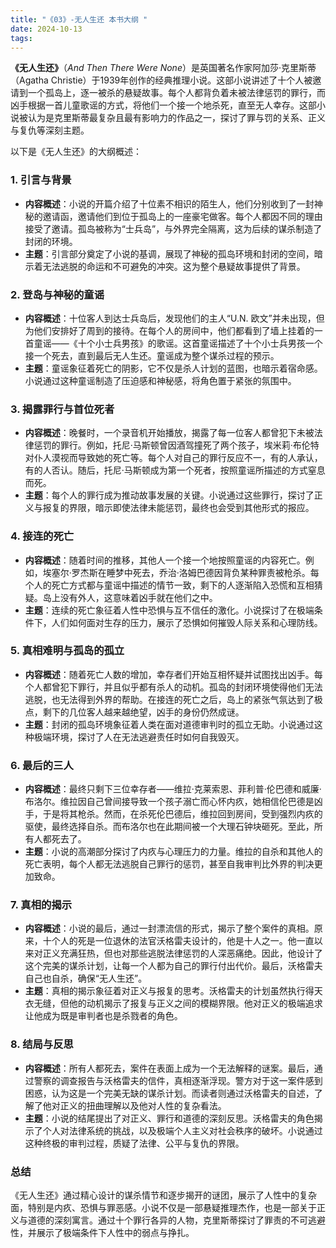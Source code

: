 ```yaml
---
title: "《03》-无人生还 本书大纲 "
date: 2024-10-13
tags: 
---
```

**《无人生还》**（*And Then There Were None*）是英国著名作家阿加莎·克里斯蒂（Agatha Christie）于1939年创作的经典推理小说。这部小说讲述了十个人被邀请到一个孤岛上，逐一被杀的悬疑故事。每个人都背负着未被法律惩罚的罪行，而凶手根据一首儿童歌谣的方式，将他们一个接一个地杀死，直至无人幸存。这部小说被认为是克里斯蒂最复杂且最有影响力的作品之一，探讨了罪与罚的关系、正义与复仇等深刻主题。

以下是《无人生还》的大纲概述：

### 1. **引言与背景**
- **内容概述**：小说的开篇介绍了十位素不相识的陌生人，他们分别收到了一封神秘的邀请函，邀请他们到位于孤岛上的一座豪宅做客。每个人都因不同的理由接受了邀请。孤岛被称为“士兵岛”，与外界完全隔离，这为后续的谋杀制造了封闭的环境。
- **主题**：引言部分奠定了小说的基调，展现了神秘的孤岛环境和封闭的空间，暗示着无法逃脱的命运和不可避免的冲突。这为整个悬疑故事提供了背景。

### 2. **登岛与神秘的童谣**
- **内容概述**：十位客人到达士兵岛后，发现他们的主人“U.N. 欧文”并未出现，但为他们安排好了周到的接待。在每个人的房间中，他们都看到了墙上挂着的一首童谣——《十个小士兵男孩》的歌谣。这首童谣描述了十个小士兵男孩一个接一个死去，直到最后无人生还。童谣成为整个谋杀过程的预示。
- **主题**：童谣象征着死亡的阴影，它不仅是杀人计划的蓝图，也暗示着宿命感。小说通过这种童谣制造了压迫感和神秘感，将角色置于紧张的氛围中。

### 3. **揭露罪行与首位死者**
- **内容概述**：晚餐时，一个录音机开始播放，揭露了每一位客人都曾犯下未被法律惩罚的罪行。例如，托尼·马斯顿曾因酒驾撞死了两个孩子，埃米莉·布伦特对仆人漠视而导致她的死亡等。每个人对自己的罪行反应不一，有的人承认，有的人否认。随后，托尼·马斯顿成为第一个死者，按照童谣所描述的方式窒息而死。
- **主题**：每个人的罪行成为推动故事发展的关键。小说通过这些罪行，探讨了正义与报复的界限，暗示即使法律未能惩罚，最终也会受到其他形式的报应。

### 4. **接连的死亡**
- **内容概述**：随着时间的推移，其他人一个接一个地按照童谣的内容死亡。例如，埃塞尔·罗杰斯在睡梦中死去，乔治·洛姆巴德因背负某种罪责被枪杀。每个人的死亡方式都与童谣中描述的情节一致，剩下的人逐渐陷入恐慌和互相猜疑。岛上没有外人，这意味着凶手就在他们之中。
- **主题**：连续的死亡象征着人性中恐惧与互不信任的激化。小说探讨了在极端条件下，人们如何面对生存的压力，展示了恐惧如何摧毁人际关系和心理防线。

### 5. **真相难明与孤岛的孤立**
- **内容概述**：随着死亡人数的增加，幸存者们开始互相怀疑并试图找出凶手。每个人都曾犯下罪行，并且似乎都有杀人的动机。孤岛的封闭环境使得他们无法逃脱，也无法得到外界的帮助。在接连的死亡之后，岛上的紧张气氛达到了极点，剩下的几位客人越来越绝望，凶手的身份仍然成谜。
- **主题**：封闭的孤岛环境象征着人类在面对道德审判时的孤立无助。小说通过这种极端环境，探讨了人在无法逃避责任时如何自我毁灭。

### 6. **最后的三人**
- **内容概述**：最终只剩下三位幸存者——维拉·克莱索恩、菲利普·伦巴德和威廉·布洛尔。维拉因自己曾间接导致一个孩子溺亡而心怀内疚，她相信伦巴德是凶手，于是将其枪杀。然而，在杀死伦巴德后，维拉回到房间，受到强烈内疚的驱使，最终选择自杀。而布洛尔也在此期间被一个大理石钟块砸死。至此，所有人都死去了。
- **主题**：小说的高潮部分探讨了内疚与心理压力的力量。维拉的自杀和其他人的死亡表明，每个人都无法逃脱自己罪行的惩罚，甚至自我审判比外界的判决更加致命。

### 7. **真相的揭示**
- **内容概述**：小说的最后，通过一封漂流信的形式，揭示了整个案件的真相。原来，十个人的死是一位退休的法官沃格雷夫设计的，他是十人之一。他一直以来对正义充满狂热，但也对那些逃脱法律惩罚的人深恶痛绝。因此，他设计了这个完美的谋杀计划，让每一个人都为自己的罪行付出代价。最后，沃格雷夫自己也自杀，确保“无人生还”。
- **主题**：真相的揭示象征着对正义与报复的思考。沃格雷夫的计划虽然执行得天衣无缝，但他的动机揭示了报复与正义之间的模糊界限。他对正义的极端追求让他成为既是审判者也是杀戮者的角色。

### 8. **结局与反思**
- **内容概述**：所有人都死去，案件在表面上成为一个无法解释的谜案。最后，通过警察的调查报告与沃格雷夫的信件，真相逐渐浮现。警方对于这一案件感到困惑，认为这是一个完美无缺的谋杀计划。而读者则通过沃格雷夫的自述，了解了他对正义的扭曲理解以及他对人性的复杂看法。
- **主题**：小说的结尾提出了对正义、罪行和道德的深刻反思。沃格雷夫的角色揭示了个人对法律系统的挑战，以及极端个人主义对社会秩序的破坏。小说通过这种终极的审判过程，质疑了法律、公平与复仇的界限。

### **总结**
《无人生还》通过精心设计的谋杀情节和逐步揭开的谜团，展示了人性中的复杂面，特别是内疚、恐惧与罪恶感。小说不仅是一部悬疑推理杰作，也是一部关于正义与道德的深刻寓言。通过十个罪行各异的人物，克里斯蒂探讨了罪责的不可逃避性，并展示了极端条件下人性中的弱点与挣扎。
